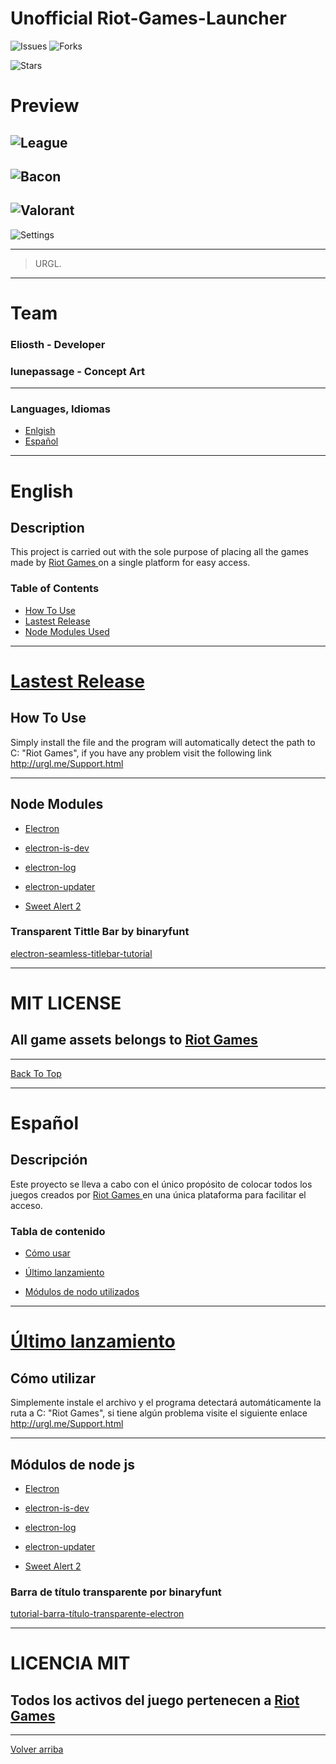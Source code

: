 # Unofficial Riot-Games-Launcher

![Issues](https://img.shields.io/github/issues/Eliosth/UNOFFICIAL-Riot-Games-Launcher?style=for-the-badge)
![Forks](https://img.shields.io/github/forks/Eliosth/UNOFFICIAL-Riot-Games-Launcher?style=for-the-badge)

![Stars](https://img.shields.io/github/stars/Eliosth/UNOFFICIAL-Riot-Games-Launcher?style=for-the-badge)

# Preview

![League](https://firebasestorage.googleapis.com/v0/b/farmgo-1c7d0.appspot.com/o/LeagueLauncher.jpg?alt=media&token=ec34c831-1476-42ec-8d16-20e0dd4532ae)
---
![Bacon](https://firebasestorage.googleapis.com/v0/b/farmgo-1c7d0.appspot.com/o/BaconLauncher.jpg?alt=media&token=535105f9-64c1-4e2d-b180-10cfea978664)
---
![Valorant](https://firebasestorage.googleapis.com/v0/b/farmgo-1c7d0.appspot.com/o/ValorantLauncher.jpg?alt=media&token=5680447b-9469-4ca9-931d-3f178270c1fe)
---
![Settings](https://firebasestorage.googleapis.com/v0/b/farmgo-1c7d0.appspot.com/o/AboutLauncher.jpg?alt=media&token=a0c1a8ba-248a-431a-8a9a-74aa599aa88b)




---

> URGL.

---

# Team

### Eliosth - Developer
### lunepassage - Concept Art
-----

### Languages, Idiomas

- [Enlgish](#english)
- [Español](#español)
---

# English

## Description

This project is carried out with the sole purpose of placing all the games made by <a href="https://www.riotgames.com/en"> Riot Games </a> on a single platform for easy access.

### Table of Contents

- [How To Use](#how-to-use)
- [Lastest Release](#lastest-release)
- [Node Modules Used ](#node-modules)
---

# [Lastest Release](https://github.com/Eliosth/UNOFFICIAL-Riot-Games-Launcher/releases)



## How To Use

Simply install the file and the program will automatically detect the path to C: "Riot Games", if you have any problem visit the following link http://urgl.me/Support.html


---

## Node Modules

- [Electron](https://www.electronjs.org/docs/tutorial/installation)

- [electron-is-dev](https://github.com/sindresorhus/electron-is-dev)

- [electron-log](https://github.com/megahertz/electron-log)

- [electron-updater](https://yarnpkg.com/package/electron-updater)

- [Sweet Alert 2](https://sweetalert2.github.io/)

### Transparent Tittle Bar by  binaryfunt 

 [electron-seamless-titlebar-tutorial](https://github.com/binaryfunt/electron-seamless-titlebar-tutorial)

---

 # MIT LICENSE
 ## All game assets belongs to [Riot Games](https://www.riotgames.com/)
----
[Back To Top](#unofficial-riot-games-launcher)


----


# Español

## Descripción

Este proyecto se lleva a cabo con el único propósito de colocar todos los juegos creados por <a href="https://www.riotgames.com/en"> Riot Games </a> en una única plataforma para facilitar el acceso.

### Tabla de contenido

- [Cómo usar](#cómo-usar)

- [Último lanzamiento](#último-lanzamiento)
- [Módulos de nodo utilizados](#módulos-de-node-js)
---

# [Último lanzamiento](https://github.com/Eliosth/UNOFFICIAL-Riot-Games-Launcher/releases)




## Cómo utilizar

Simplemente instale el archivo y el programa detectará automáticamente la ruta a C: "Riot Games", si tiene algún problema visite el siguiente enlace http://urgl.me/Support.html


---

## Módulos de node js

- [Electron](https://www.electronjs.org/docs/tutorial/installation)

- [electron-is-dev](https://github.com/sindresorhus/electron-is-dev)

- [electron-log](https://github.com/megahertz/electron-log)

- [electron-updater](https://yarnpkg.com/package/electron-updater)

- [Sweet Alert 2](https://sweetalert2.github.io/)


### Barra de título transparente por binaryfunt

 [tutorial-barra-título-transparente-electron](https://github.com/binaryfunt/electron-seamless-titlebar-tutorial)

---

 # LICENCIA MIT
 ## Todos los activos del juego pertenecen a [Riot Games](https://www.riotgames.com/)
----
[Volver arriba](#unofficial-riot-games-launcher)



